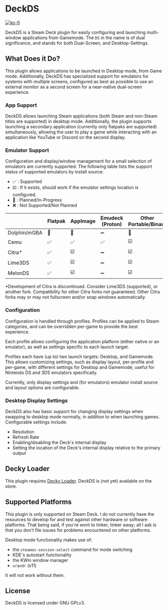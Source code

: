 # DeckDS

[![ko-fi](https://ko-fi.com/img/githubbutton_sm.svg)](https://ko-fi.com/S6S7U6S4P)

DeckDS is a Steam Deck plugin for easily configuring and launching multi-window applications from Gamemode.
The `DS` in the name is of dual significance, and stands for both Dual-Screen, and Desktop-Settings.

## What Does it Do?

This plugin allows applications to be launched in Desktop mode, from Game mode. Additionally, DeckDS has specialized support for emulators for systems with multiple screens, configured as best as possible to use an external monitor as a second screen for a near-native dual-screen experience.

### App Support

DeckDS allows launching Steam applications (both Steam and non-Steam titles are supported) in desktop mode. Additionally, the plugin supports launching a secondary application (currently only flatpaks are supported) simultaneously, allowing the user to play a game while interacting with an application like YouTube or Discord on the second display.

### Emulator Support

Configuration and display/window management for a small selection of emulators are currently supported. The following table lists the support status of supported emulators by install source:

-   ✅ : Supported
-   ☑️ : If it exists, should work if the emulator settings location is configured.
-   🚧 : Planned/In-Progress
-   ❌ : Not Supported/Not Planned

|              | Flatpak | AppImage | Emudeck (Proton) | Other Portable/Binary | RetroArch |
| ------------ | ------- | -------- | ---------------- | --------------------- | --------- |
| Dolphin/mGBA | 🚧      | 🚧       | ➖               | 🚧                    | ❌        |
| Cemu         | ✅      | ✅       | ✅               | ☑️                    | ❌        |
| Citra\*      | ✅      | ☑️       | ➖               | ☑️                    | ❌        |
| Lime3DS      | ✅      | ☑️       | ➖               | ☑️                    | ❌        |
| MelonDS      | ✅      | ☑️       | ➖               | ☑️                    | ❌        |

\*Development of Citra is discontinued. Consider Lime3DS (supported), or another fork. Compatibility for other Citra forks not guaranteed. Other Citra forks may or may not fullscreen and/or snap windows automatically.

### Configuration

Configuration is handled through profiles. Profiles can be applied to Steam categories, and can be overridden per-game to provide the best experience.

Each profile allows configuring the application platform (either native or an emulator), as well as settings specific to each launch target.

Profiles each have (up to) two launch targets: Desktop, and Gamemode. This allows customizing settings, such as display layout, per-profile and per-game, with different settings for Desktop and Gamemode; useful for Nintendo DS and 3DS emulators specifically.

Currently, only display settings and (for emulators) emulator install source and layout options are configurable.

### Desktop Display Settings

DeckDS also has basic support for changing display settings when swapping to desktop mode normally, in addition to when launching games. Configurable settings include:

-   Resolution
-   Refresh Rate
-   Enabling/disabling the Deck's internal display
-   Setting the location of the Deck's internal display relative to the primary output

## Decky Loader

This plugin requires [Decky Loader](https://github.com/SteamDeckHomebrew/decky-loader). DeckDS is (not yet) available on the store.

## Supported Platforms

This plugin is only supported on Steam Deck. I do not currently have the resources to develop for and test against other hardware or software platforms. That being said, if you're wont to tinker, tinker away; all I ask is that you don't file issues for problems encountered on other platforms.

Desktop mode functionality makes use of:

-   the `steamos-session-select` command for mode switching
-   KDE's autostart functionality
-   the KWin window manager
-   `xrandr` (x11)

It will not work without them.

## License

DeckDS is licensed under GNU GPLv3.
